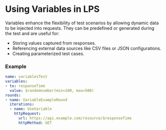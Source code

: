 
# Using Variables in LPS

Variables enhance the flexibility of test scenarios by allowing dynamic data to be injected into requests. They can be predefined or generated during the test and are useful for:
- Storing values captured from responses.
- Referencing external data sources like CSV files or JSON configurations.
- Creating parameterized test cases.

### Example
```yaml
name: variablesTest
variables:
- to: responseTime
  value: $randomnumber(min=100, max=500)
rounds:
- name: VariableExampleRound
  iterations:
  - name: UseVariable
    httpRequest:
      url: https://api.example.com/resource/$responseTime
      httpMethod: GET
```
